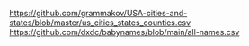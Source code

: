 https://github.com/grammakov/USA-cities-and-states/blob/master/us_cities_states_counties.csv
https://github.com/dxdc/babynames/blob/main/all-names.csv